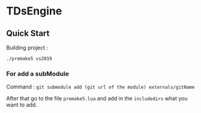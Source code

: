 # TDsEngine

## Quick Start
Building project :

`./premake5 vs2019`

### For add a subModule
Command :  `git submodule add (git url of the module) externals/gitName`

After that go to the file `premake5.lua` and add in the `includedirs` what you want to add.
